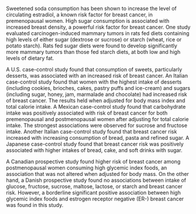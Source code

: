 

Sweetened soda consumption has been shown to increase the level of circulating estradiol, a known risk factor for breast cancer, in premenopausal women. High sugar consumption is associated with increased breast density, a powerful risk factor for breast cancer. One study evaluated carcinogen-induced mammary tumors in rats fed diets containing high levels of either sugar (dextrose or sucrose) or starch (wheat, rice or potato starch). Rats fed sugar diets were found to develop significantly more mammary tumors than those fed starch diets, at both low and high levels of dietary fat.

A U.S. case-control study found that consumption of sweets, particularly desserts, was associated with an increased risk of breast cancer. An Italian case-control study found that women with the highest intake of desserts (including cookies, brioches, cakes, pastry puffs and ice-cream) and sugars (including sugar, honey, jam, marmalade and chocolate) had increased risk of breast cancer. The results held when adjusted for body mass index and total calorie intake. A Mexican case-control study found that carbohydrate intake was positively associated with risk of breast cancer for both premenopausal and postmenopausal women after adjusting for total calorie intake. The strongest associations were observed for sucrose and fructose intake. Another Italian case-control study found that breast cancer risk increased with increasing consumption of bread, pasta and refined sugar. A Japanese case-control study found that breast cancer risk was positively associated with higher intakes of bread, cake, and soft drinks with sugar.

A Canadian prospective study found higher risk of breast cancer among postmenopausal women consuming high glycemic index foods, an association that was not altered when adjusted for body mass. On the other hand, a Danish prospective study found no associations between intake of glucose, fructose, sucrose, maltose, lactose, or starch and breast cancer risk. However, a borderline significant positive association between high glycemic index foods and estrogen receptor negative (ER-) breast cancer was found in this study.

